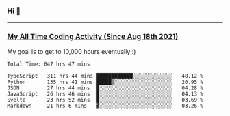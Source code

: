 ### Hi 🙂

---

### <a href="https://wakatime.com/@Eroxl">My All Time Coding Activity (Since Aug 18th 2021)</a>
My goal is to get to 10,000 hours eventually :)
<!--START_SECTION:waka-->

```text
Total Time: 647 hrs 47 mins

TypeScript   311 hrs 44 mins ████████████░░░░░░░░░░░░░   48.12 %
Python       135 hrs 41 mins █████▒░░░░░░░░░░░░░░░░░░░   20.95 %
JSON         27 hrs 44 mins  █░░░░░░░░░░░░░░░░░░░░░░░░   04.28 %
JavaScript   26 hrs 46 mins  █░░░░░░░░░░░░░░░░░░░░░░░░   04.13 %
Svelte       23 hrs 52 mins  █░░░░░░░░░░░░░░░░░░░░░░░░   03.69 %
Markdown     21 hrs 6 mins   ▓░░░░░░░░░░░░░░░░░░░░░░░░   03.26 %
```

<!--END_SECTION:waka-->
